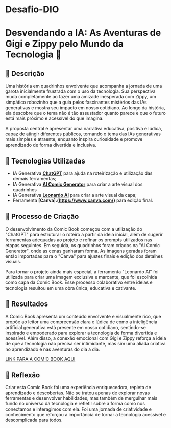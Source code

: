 # Desafio-DIO
# Desvendando a IA: As Aventuras de Gigi e Zippy pelo Mundo da Tecnologia 🤖

## 📒 Descrição
Uma história em quadrinhos envolvente que acompanha a jornada de uma garota inicialmente frustrada com o uso da tecnologia. Sua perspectiva muda completamente ao fazer uma amizade inesperada com Zippy, um simpático robozinho que a guia pelos fascinantes mistérios das IAs generativas e mostra seu impacto em nosso cotidiano. Ao longo da história, ela descobre que o tema não é tão assustador quanto parece e que o futuro está mais próximo e acessível do que imagina.

A proposta central é apresentar uma narrativa educativa, positiva e lúdica, capaz de atingir diferentes públicos, tornando o tema das IAs generativas mais simples e atraente, enquanto inspira curiosidade e promove aprendizado de forma divertida e inclusiva.

## 🤖 Tecnologias Utilizadas
- IA Generativa **[ChatGPT](https://chat.openai.com)** para ajuda na roteirização e utilização das demais ferramentas;
- IA Generativa **[AI Comic Generator](https://aicomicgenerator.net/)** para criar a arte visual dos quadrinhos 
- IA Generativa **[Leonardo AI](https://leonardo.ai)** para criar a arte visual da capa;
- Ferramenta **[Canva].(https://www.canva.com/)** para edição final.

## 🧐 Processo de Criação
O desenvolvimento da Comic Book começou com a utilização do "ChatGPT" para estruturar o roteiro a partir da ideia inicial, além de sugerir ferramentas adequadas ao projeto e refinar os prompts utilizados nas etapas seguintes. Em seguida, os quadrinhos foram criados na "AI Comic Generator", onde as cenas ganharam forma. As imagens geradas foram então importadas para o "Canva" para ajustes finais e edição dos detalhes visuais.

Para tornar o projeto ainda mais especial, a ferramenta "Leonardo AI" foi utilizada para criar uma imagem exclusiva e marcante, que foi escolhida como capa da Comic Book. Esse processo colaborativo entre ideias e tecnologia resultou em uma obra única, educativa e cativante.

## 🚀 Resultados
A Comic Book apresenta um conteúdo envolvente e visualmente rico, que propõe ao leitor uma compreensão clara e lúdica de como a inteligência artificial generativa está presente em nosso cotidiano, sentindo-se inspirado e empoderado para explorar a tecnologia de forma divertida e acessível. Além disso, a conexão emocional com Gigi e Zippy reforça a ideia de que a tecnologia não precisa ser intimidante, mas sim uma aliada criativa no aprendizado e nas aventuras do dia a dia.

[LINK PARA A COMIC BOOK AQUI](https://github.com/Cecima1/Desafio-DIO/raw/main/Desvendando%20a%20IA_As%20aventuras%20de%20Gigi%20e%20Zippy%20pelo%20Mundo%20da%20Tecnologia.pdf)


## 💭 Reflexão
Criar esta Comic Book foi uma experiência enriquecedora, repleta de aprendizado e descobertas. Não se tratou apenas de explorar novas ferramentas e desenvolver habilidades, mas também de mergulhar mais fundo no universo da tecnologia e refletir sobre a forma como nos conectamos e interagimos com ela. Foi uma jornada de criatividade e conhecimento que reforçou a importância de tornar a tecnologia acessível e descomplicada para todos.
